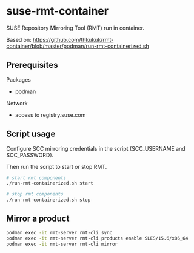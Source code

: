 # suse-rmt-container
SUSE Repository Mirroring Tool (RMT) run in container.

Based on: https://github.com/thkukuk/rmt-container/blob/master/podman/run-rmt-containerized.sh

## Prerequisites

Packages
* podman

Network
* access to registry.suse.com

## Script usage

Configure SCC mirroring credentials in the script (SCC_USERNAME and SCC_PASSWORD).

Then run the script to start or stop RMT.

```bash
# start rmt components
./run-rmt-containerized.sh start

# stop rmt components
./run-rmt-containerized.sh stop
```

## Mirror a product

```bash
podman exec -it rmt-server rmt-cli sync
podman exec -it rmt-server rmt-cli products enable SLES/15.6/x86_64
podman exec -it rmt-server rmt-cli mirror
```
